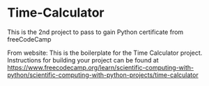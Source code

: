 # Time-Calculator
This is the 2nd project to pass to gain Python certificate from freeCodeCamp

From website:
This is the boilerplate for the Time Calculator project. Instructions for building your project can be found at https://www.freecodecamp.org/learn/scientific-computing-with-python/scientific-computing-with-python-projects/time-calculator
